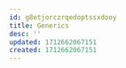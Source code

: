 ```yaml
---
id: g8etjorczrqedoptssxdooy
title: Generics
desc: ''
updated: 1712662067151
created: 1712662067151
---
```

